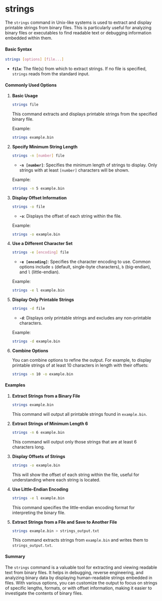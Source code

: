 # strings

The `strings` command in Unix-like systems is used to extract and display printable strings from binary files. This is particularly useful for analyzing binary files or executables to find readable text or debugging information embedded within them.

#### Basic Syntax

```sh
strings [options] [file...]
```

* **`file`**: The file(s) from which to extract strings. If no file is specified, `strings` reads from the standard input.

#### Commonly Used Options

1.  **Basic Usage**

    ```sh
    strings file
    ```

    This command extracts and displays printable strings from the specified binary file.

    Example:

    ```sh
    strings example.bin
    ```
2.  **Specify Minimum String Length**

    ```sh
    strings -n [number] file
    ```

    * **`-n [number]`**: Specifies the minimum length of strings to display. Only strings with at least `[number]` characters will be shown.

    Example:

    ```sh
    strings -n 5 example.bin
    ```
3.  **Display Offset Information**

    ```sh
    strings -o file
    ```

    * **`-o`**: Displays the offset of each string within the file.

    Example:

    ```sh
    strings -o example.bin
    ```
4.  **Use a Different Character Set**

    ```sh
    strings -e [encoding] file
    ```

    * **`-e [encoding]`**: Specifies the character encoding to use. Common options include `s` (default, single-byte characters), `b` (big-endian), and `l` (little-endian).

    Example:

    ```sh
    strings -e l example.bin
    ```
5.  **Display Only Printable Strings**

    ```sh
    strings -d file
    ```

    * **`-d`**: Displays only printable strings and excludes any non-printable characters.

    Example:

    ```sh
    strings -d example.bin
    ```
6.  **Combine Options**

    You can combine options to refine the output. For example, to display printable strings of at least 10 characters in length with their offsets:

    ```sh
    strings -n 10 -o example.bin
    ```

#### Examples

1.  **Extract Strings from a Binary File**

    ```sh
    strings example.bin
    ```

    This command will output all printable strings found in `example.bin`.
2.  **Extract Strings of Minimum Length 6**

    ```sh
    strings -n 6 example.bin
    ```

    This command will output only those strings that are at least 6 characters long.
3.  **Display Offsets of Strings**

    ```sh
    strings -o example.bin
    ```

    This will show the offset of each string within the file, useful for understanding where each string is located.
4.  **Use Little-Endian Encoding**

    ```sh
    strings -e l example.bin
    ```

    This command specifies the little-endian encoding format for interpreting the binary file.
5.  **Extract Strings from a File and Save to Another File**

    ```sh
    strings example.bin > strings_output.txt
    ```

    This command extracts strings from `example.bin` and writes them to `strings_output.txt`.

#### Summary

The `strings` command is a valuable tool for extracting and viewing readable text from binary files. It helps in debugging, reverse engineering, and analyzing binary data by displaying human-readable strings embedded in files. With various options, you can customize the output to focus on strings of specific lengths, formats, or with offset information, making it easier to investigate the contents of binary files.






